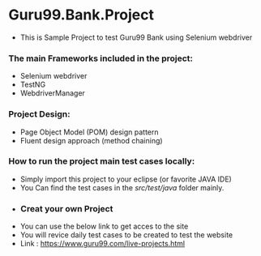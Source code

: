 # Guru99.Bank.Project
* This is Sample Project to test Guru99 Bank using Selenium webdriver
### The main Frameworks included in the project:
* Selenium webdriver 
* TestNG
* WebdriverManager
### Project Design:
* Page Object Model (POM) design pattern
* Fluent design approach (method chaining)
### How to run the project main test cases locally:
* Simply import this project to your eclipse (or favorite JAVA IDE) 
* You Can find the test cases in the *src/test/java* folder mainly.
* ### Creat your own Project
* You can use the below link to get acces to the site 
* You will revice daily test cases to be created to test the website
* Link : https://www.guru99.com/live-projects.html
